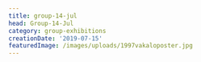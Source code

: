 ```yaml
---
title: group-14-jul
head: Group-14-Jul
category: group-exhibitions
creationDate: '2019-07-15'
featuredImage: /images/uploads/1997vakaloposter.jpg
---
```


